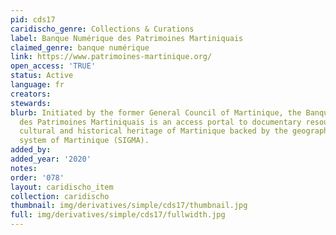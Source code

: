 ```yaml
---
pid: cds17
caridischo_genre: Collections & Curations
label: Banque Numérique des Patrimoines Martiniquais
claimed_genre: banque numérique
link: https://www.patrimoines-martinique.org/
open_access: 'TRUE'
status: Active
language: fr
creators: 
stewards: 
blurb: Initiated by the former General Council of Martinique, the Banque Numérique
  des Patrimoines Martiniquais is an access portal to documentary resources on the
  cultural and historical heritage of Martinique backed by the geographic information
  system of Martinique (SIGMA).
added_by: 
added_year: '2020'
notes: 
order: '078'
layout: caridischo_item
collection: caridischo
thumbnail: img/derivatives/simple/cds17/thumbnail.jpg
full: img/derivatives/simple/cds17/fullwidth.jpg
---
```

